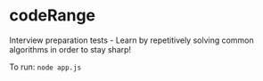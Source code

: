 codeRange
=========

Interview preparation tests - Learn by repetitively solving common algorithms in order to stay sharp!

To run:
```node app.js```
